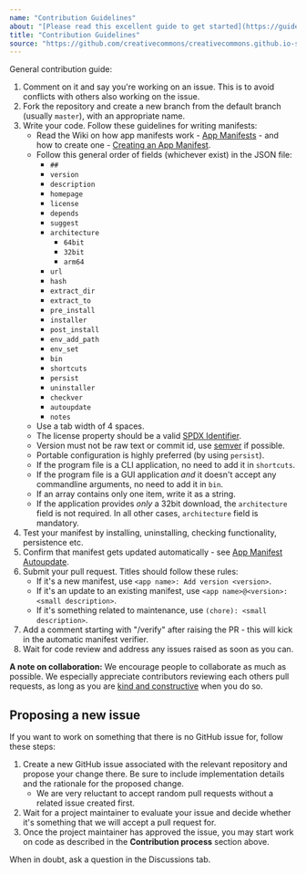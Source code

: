 ```yaml
---
name: "Contribution Guidelines"
about: "[Please read this excellent guide to get started](https://guides.github.com/activities/hello-world/)."
title: "Contribution Guidelines"
source: "https://github.com/creativecommons/creativecommons.github.io-source/blob/master/content/contributing-code/contents.lr"
---
```


General contribution guide:

1. Comment on it and say you're working on an issue. This is to avoid conflicts with others also working on the issue.
2. Fork the repository and create a new branch from the default branch (usually `master`), with an appropriate name.
3. Write your code. Follow these guidelines for writing manifests:
    * Read the Wiki on how app manifests work - [App Manifests](https://github.com/ScoopInstaller/Scoop/wiki/App-Manifests) - and how to create one - [Creating an App Manifest](https://github.com/ScoopInstaller/Scoop/wiki/Creating-an-app-manifest).
    * Follow this general order of fields (whichever exist) in the JSON file:
      * `##`
      * `version`
      * `description`
      * `homepage`
      * `license`
      * `depends`
      * `suggest`
      * `architecture`
        * `64bit`
        * `32bit`
        * `arm64`
      * `url`
      * `hash`
      * `extract_dir`
      * `extract_to`
      * `pre_install`
      * `installer`
      * `post_install`
      * `env_add_path`
      * `env_set`
      * `bin`
      * `shortcuts`
      * `persist`
      * `uninstaller`
      * `checkver`
      * `autoupdate`
      * `notes`
    * Use a tab width of 4 spaces.
    * The license property should be a valid [SPDX Identifier](https://spdx.org/licenses).
    * Version must not be raw text or commit id, use [semver](https://semver.org/) if possible.
    * Portable configuration is highly preferred (by using `persist`).
    * If the program file is a CLI application, no need to add it in `shortcuts`.
    * If the program file is a GUI application _and_ it doesn't accept any commandline arguments, no need to add it in `bin`.
    * If an array contains only one item, write it as a string.
    * If the application provides _only_ a 32bit download, the `architecture` field is not required. In all other cases, `architecture` field is mandatory.
4. Test your manifest by installing, uninstalling, checking functionality, persistence etc.
5. Confirm that manifest gets updated automatically - see [App Manifest Autoupdate](https://github.com/ScoopInstaller/Scoop/wiki/App-Manifest-Autoupdate).
6. Submit your pull request. Titles should follow these rules:
    * If it's a new manifest, use `<app name>: Add version <version>`.
    * If it's an update to an existing manifest, use `<app name>@<version>: <small description>`.
    * If it's something related to maintenance, use `(chore): <small description>`.
7. Add a comment starting with "/verify" after raising the PR - this will kick in the automatic manifest verifier.
8. Wait for code review and address any issues raised as soon as you can.

**A note on collaboration:** We encourage people to collaborate as much as possible. We especially appreciate contributors reviewing each others pull requests, as long as you are [kind and constructive](https://medium.com/@otarutunde/comments-during-code-reviews-2cb7791e1ac7) when you do so.

## Proposing a new issue

If you want to work on something that there is no GitHub issue for, follow these steps:

1. Create a new GitHub issue associated with the relevant repository and propose your change there. Be sure to include implementation details and the rationale for the proposed change.
    * We are very reluctant to accept random pull requests without a related issue created first.
2. Wait for a project maintainer to evaluate your issue and decide whether it's something that we will accept a pull request for.
3. Once the project maintainer has approved the issue, you may start work on code as described in the **Contribution process** section above.

When in doubt, ask a question in the Discussions tab.
